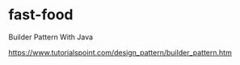 # fast-food
Builder Pattern With Java

https://www.tutorialspoint.com/design_pattern/builder_pattern.htm
